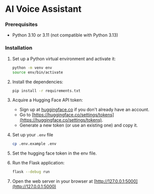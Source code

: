 # AI Voice Assistant

### Prerequisites
- Python 3.10 or 3.11 (not compatible with Python 3.13)

### Installation
1. Set up a Python virtual environment and activate it:
    ```sh
    python -m venv env
    source env/bin/activate
    ```
2. Install the dependencies:
    ```sh
    pip install -r requirements.txt
    ```
3. Acquire a Hugging Face API token:
   - Sign up at [huggingface.co](https://huggingface.co/) if you don't already have an account.
   - Go to [https://huggingface.co/settings/tokens](https://huggingface.co/settings/tokens).
   - Generate a new token (or use an existing one) and copy it.
4. Set up your `.env` file
    ```sh
    cp .env.example .env
    ```
5. Set the hugging face token in the env file.
6. Run the Flask application:
    ```sh
    flask --debug run
    ```

7. Open the web server in your browser at [http://127.0.0.1:5000](http://127.0.0.1:5000)
